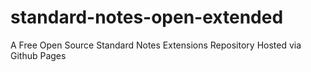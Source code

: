 # standard-notes-open-extended
A Free Open Source Standard Notes Extensions Repository Hosted via Github Pages
